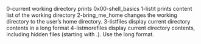 0-current working directory prints 0x00-shell_basics
1-listit prints content list of the working directory
2-bring_me_home changes the working directory to the user’s home directory.
3-listfiles display current directory contents in a long format
4-listmorefiles display current directory contents, including hidden files (starting with .). Use the long format.

